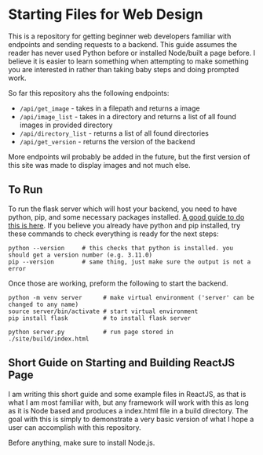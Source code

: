 # Starting Files for Web Design
This is a repository for getting beginner web developers familiar with endpoints and sending requests to a backend. This guide assumes the reader has never used Python before or installed Node/built a page before.  I believe it is easier to learn something when attempting to make something you are interested in rather than taking baby steps and doing prompted work.

So far this repository ahs the following endpoints:
- `/api/get_image` - takes in a filepath and returns a image
- `/api/image_list` - takes in a directory and returns a list of all found images in provided directory
- `/api/directory_list` - returns a list of all found directories
- `/api/get_version` - returns the version of the backend

More endpoints wil probably be added in the future, but the first version of this site was made to display images and not much else.

## To Run
To run the flask server which will host your backend, you need to have python, pip, and some necessary packages installed. [A good guide to do this is here](https://www.geeksforgeeks.org/how-to-install-pip-on-windows/). If you believe you already have python and pip installed, try these commands to check everything is ready for the next steps: 
```
python --version     # this checks that python is installed. you should get a version number (e.g. 3.11.0)
pip --version        # same thing, just make sure the output is not a error
```
Once those are working, preform the following to start the backend.
```
python -m venv server      # make virtual environment ('server' can be changed to any name)
source server/bin/activate # start virtual environment
pip install flask          # to install flask server

python server.py           # run page stored in ./site/build/index.html
```

## Short Guide on Starting and Building ReactJS Page
I am writing this short guide and some example files in ReactJS, as that is what I am most familiar with, but any framework will work with this as long as it is Node based and produces a index.html file in a build directory. The goal with this is simply to demonstrate a very basic version of what I hope a user can accomplish with this repository.

Before anything, make sure to install Node.js.
```

```

